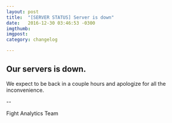 ```yaml
---
layout: post
title:  "[SERVER STATUS] Server is down"
date:   2016-12-30 03:46:53 -0300
imgthumb: 
imgpost: 
category: changelog

---
```



<h2>Our servers is down.</h2>

<p>We expect to be back in a couple hours and apologize for all the inconvenience.</p>


-- 

Fight Analytics Team